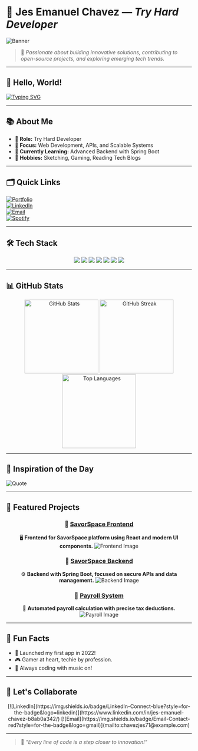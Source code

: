 # 🚀 **Jes Emanuel Chavez** — *Try Hard Developer*

![Banner](https://64.media.tumblr.com/f6753c4537c395a5305d5e8b872a35bc/c2332f2c10cafb94-1c/s1280x1920/0f86834b55e59e62707ca253f8d6d212df1f1af9.jpg)

> 🌟 *Passionate about building innovative solutions, contributing to open-source projects, and exploring emerging tech trends.*  

---

## 👋 **Hello, World!**
[![Typing SVG](https://readme-typing-svg.herokuapp.com?font=Fira+Code&pause=1000&color=36BCF7&width=435&lines=Welcome+to+my+GitHub+Profile!;I'm+Jes+Emanuel+Chavez;Full-Stack+Developer+%7C+Tech+Enthusiast)](https://git.io/typing-svg)

---

## 📚 **About Me**
- 💼 **Role:** Try Hard Developer  
- 🎯 **Focus:** Web Development, APIs, and Scalable Systems  
- 🌱 **Currently Learning:** Advanced Backend with Spring Boot  
- 🧠 **Hobbies:** Sketching, Gaming, Reading Tech Blogs  

---

## 🗂️ **Quick Links**
[![Portfolio](https://img.shields.io/badge/Portfolio-Visit-orange?style=for-the-badge&logo=google-chrome&logoColor=white)](#)  
[![LinkedIn](https://img.shields.io/badge/LinkedIn-Connect-blue?style=for-the-badge&logo=linkedin&logoColor=white)](https://www.linkedin.com/in/jes-emanuel-chavez-b8ab0a342/)  
[![Email](https://img.shields.io/badge/Email-Contact-red?style=for-the-badge&logo=gmail&logoColor=white)](mailto:chavezjes71@example.com)  
[![Spotify](https://img.shields.io/badge/Spotify-Listen-green?style=for-the-badge&logo=spotify&logoColor=white)](https://open.spotify.com/playlist/1pAi9UkQMFyPMYFA0jPgae?si=3dfc0373d4a54fed)  

---

## 🛠️ **Tech Stack**

<div align="center">
  <img src="https://img.shields.io/badge/Python-3776AB?style=for-the-badge&logo=python&logoColor=white" />
  <img src="https://img.shields.io/badge/JavaScript-F7DF1E?style=for-the-badge&logo=javascript&logoColor=black" />
  <img src="https://img.shields.io/badge/React-61DAFB?style=for-the-badge&logo=react&logoColor=black" />
  <img src="https://img.shields.io/badge/HTML5-E34F26?style=for-the-badge&logo=html5&logoColor=white" />
  <img src="https://img.shields.io/badge/CSS3-1572B6?style=for-the-badge&logo=css3&logoColor=white" />
  <img src="https://img.shields.io/badge/Spring_Boot-6DB33F?style=for-the-badge&logo=spring&logoColor=white" />
  <img src="https://img.shields.io/badge/MySQL-00000F?style=for-the-badge&logo=mysql&logoColor=white" />
</div>

---

## 📊 **GitHub Stats**

<div align="center">
  <img height="200" src="https://github-readme-stats.vercel.app/api?username=Cappi-dev&show_icons=true&theme=tokyonight" alt="GitHub Stats" />
  <img height="200" src="https://github-readme-streak-stats.herokuapp.com/?user=Cappi-dev&theme=tokyonight" alt="GitHub Streak" />
  <img height="200" src="https://github-readme-stats.vercel.app/api/top-langs/?username=Cappi-dev&layout=compact&theme=tokyonight" alt="Top Languages" />
</div>

---


## 📝 **Inspiration of the Day**
![Quote](https://quotes-github-readme.vercel.app/api?type=horizontal&theme=tokyonight)

---

## 🚀 **Featured Projects**

<div align="center">
  
  ### 🔗 [**SavorSpace Frontend**](https://github.com/karl2522/SavorSpace-Frontend)
  🖥️ **Frontend for SavorSpace platform using React and modern UI components.**
  ![Frontend Image](https://i.pinimg.com/736x/8b/db/51/8bdb51ecf2f4c7d9a225a14b11a9d4dc.jpg)
  
  ### 🔗 [**SavorSpace Backend**](https://github.com/karl2522/SavorSpace-Backend)
  ⚙️ **Backend with Spring Boot, focused on secure APIs and data management.**
  ![Backend Image](https://i.pinimg.com/736x/af/3a/74/af3a741c07d2cfb96176a2f11470d25f.jpg)
  
  ### 🔗 [**Payroll System**](https://github.com/Cappi-dev/Payroll_System)
  💼 **Automated payroll calculation with precise tax deductions.**
  ![Payroll Image](https://i.pinimg.com/736x/a7/02/c2/a702c2ee276e68e95dc53a08f4ddfe17.jpg)
  
</div>

---

## 🌟 **Fun Facts**
- 🚀 Launched my first app in 2022!  
- 🎮 Gamer at heart, techie by profession.  
- 🎵 Always coding with music on!  

---

## 🤝 **Let's Collaborate**
<div align="center">
  [![LinkedIn](https://img.shields.io/badge/LinkedIn-Connect-blue?style=for-the-badge&logo=linkedin)](https://www.linkedin.com/in/jes-emanuel-chavez-b8ab0a342/)
  [![Email](https://img.shields.io/badge/Email-Contact-red?style=for-the-badge&logo=gmail)](mailto:chavezjes71@example.com)
</div>

---

> 🧠 *"Every line of code is a step closer to innovation!"*  
